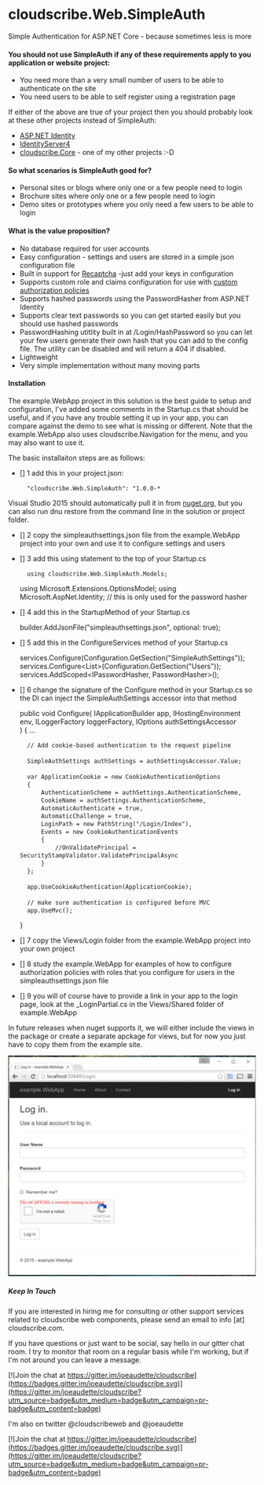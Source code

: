 # cloudscribe.Web.SimpleAuth

Simple Authentication for ASP.NET Core - because sometimes less is more

#### You should not use SimpleAuth if any of these requirements apply to you application or website project:
* You need more than a very small number of users to be able to authenticate on the site
* You need users to be able to self register using a registration page

If either of the above are true of your project then you should probably look at these other projects instead of SimpleAuth:

* [ASP.NET Identity](https://github.com/aspnet/Identity)
* [IdentityServer4](https://github.com/IdentityServer/IdentityServer4)
* [cloudscribe.Core](https://github.com/joeaudette/cloudscribe) - one of my other projects :-D  

#### So what scenarios is SimpleAuth good for?
* Personal sites or blogs where only one or a few people need to login
* Brochure sites where only one or a few people need to login
* Demo sites or prototypes where you only need a few users to be able to login

#### What is the value proposition?
* No database required for user accounts
* Easy configuration - settings and users are stored in a simple json configuration file
* Built in support for [Recaptcha](https://www.google.com/recaptcha/intro/index.html) -just add your keys in configuration
* Supports custom role and claims configuration for use with [custom authorization policies](https://docs.asp.net/en/latest/security/authorization/policies.html)
* Supports hashed passwords using the PasswordHasher from ASP.NET Identity
* Supports clear text passwords so you can get started easily but you should use hashed passwords
* PasswordHashing utitlity built in at /Login/HashPassword so you can let your few users generate their own hash that you can add to the config file. The utility can be disabled and will return a 404 if disabled.
* Lightweight
* Very simple implementation without many moving parts


#### Installation

The example.WebApp project in this solution is the best guide to setup and configuration, I've added some comments in the Startup.cs that should be useful, and if you have any trouble setting it up in your app, you can compare against the demo to see what is missing or different. Note that the example.WebApp also uses cloudscribe.Navigation for the menu, and you may also want to use it.

The basic installaiton steps are as follows:

- [] 1 add this in your project.json:

        "cloudscribe.Web.SimpleAuth": "1.0.0-*
	
Visual Studio 2015 should automatically pull it in from [nuget.org](https://www.nuget.org/packages/cloudscribe.Web.SimpleAuth), but you can also run dnu restore from the command line in the solution or project folder.

- [] 2 copy the simpleauthsettings.json file from the example.WebApp project into your own and use it to configure settings and users

- [] 3 add this using statement to the top of your Startup.cs

        using cloudscribe.Web.SimpleAuth.Models;
	using Microsoft.Extensions.OptionsModel;
	using Microsoft.AspNet.Identity; // this is only used for the password hasher

- [] 4 add this in the StartupMethod of your Startup.cs

    builder.AddJsonFile("simpleauthsettings.json", optional: true);

- [] 5 add this in the ConfigureServices method of your Startup.cs

    services.Configure<SimpleAuthSettings>(Configuration.GetSection("SimpleAuthSettings"));
    services.Configure<List<SimpleAuthUser>>(Configuration.GetSection("Users"));
    services.AddScoped<IPasswordHasher<SimpleAuthUser>, PasswordHasher<SimpleAuthUser>>();
	
- [] 6 change the signature of the Configure method in your Startup.cs so the DI can inject the SimpleAuthSettings accessor into that method

    public void Configure(
            IApplicationBuilder app, 
            IHostingEnvironment env, 
            ILoggerFactory loggerFactory,
            IOptions<SimpleAuthSettings> authSettingsAccessor  
            )
	{
	    ...
		
		// Add cookie-based authentication to the request pipeline

		SimpleAuthSettings authSettings = authSettingsAccessor.Value;

		var ApplicationCookie = new CookieAuthenticationOptions
		{
			AuthenticationScheme = authSettings.AuthenticationScheme,
			CookieName = authSettings.AuthenticationScheme,
			AutomaticAuthenticate = true,
			AutomaticChallenge = true,
			LoginPath = new PathString("/Login/Index"),
			Events = new CookieAuthenticationEvents
			{
				//OnValidatePrincipal = SecurityStampValidator.ValidatePrincipalAsync
			}
		};
		
		app.UseCookieAuthentication(ApplicationCookie);
		
		// make sure authentication is configured before MVC
		app.UseMvc();
		
	}
	
	
		
- [] 7 copy the Views/Login folder from the example.WebApp project into your own project

- [] 8 study the example.WebApp for examples of how to configure authorization policies with roles that you configure for users in the simpleauthsettings.json file

- [] 9 you will of course have to provide a link in your app to the login page, look at the _LoginPartial.cs in the Views/Shared folder of example.WebApp

In future releases when nuget supports it, we will either include the views in the package or create a separate apckage for views, but for now you just have to copy them from the example site.


![Alt text](/images/screenshot-simleauth-with-recaptcha.jpg?raw=true)


##### Keep In Touch

If you are interested in hiring me for consulting or other support services related to cloudscribe web components, please send an email to info [at] cloudscribe.com.

If you have questions or just want to be social, say hello in our gitter chat room. I try to monitor that room on a regular basis while I'm working, but if I'm not around you can leave a message.

[![Join the chat at https://gitter.im/joeaudette/cloudscribe](https://badges.gitter.im/joeaudette/cloudscribe.svg)](https://gitter.im/joeaudette/cloudscribe?utm_source=badge&utm_medium=badge&utm_campaign=pr-badge&utm_content=badge)

I'm also on twitter @cloudscribeweb and @joeaudette


[![Join the chat at https://gitter.im/joeaudette/cloudscribe](https://badges.gitter.im/joeaudette/cloudscribe.svg)](https://gitter.im/joeaudette/cloudscribe?utm_source=badge&utm_medium=badge&utm_campaign=pr-badge&utm_content=badge)

